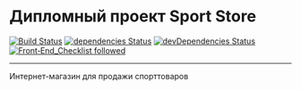 # Дипломный проект Sport Store
 [![Build Status](https://travis-ci.org/webistomin/my-shop.svg?branch=master)](https://travis-ci.org/webistomin/my-shop) [![dependencies Status](https://david-dm.org/webistomin/my-shop/status.svg)](https://david-dm.org/webistomin/my-shop) [![devDependencies Status](https://david-dm.org/webistomin/my-shop/dev-status.svg)](https://david-dm.org/webistomin/my-shop?type=dev) [![Front‑End_Checklist followed](https://img.shields.io/badge/Front‑End_Checklist-followed-brightgreen.svg)](https://github.com/thedaviddias/Front-End-Checklist/)


---
Интернет-магазин для продажи спорттоваров
